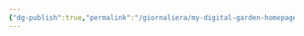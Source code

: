 ```yaml
---
{"dg-publish":true,"permalink":"/giornaliera/my-digital-garden-homepage/","tags":["gardenEntry"]}
---
```



